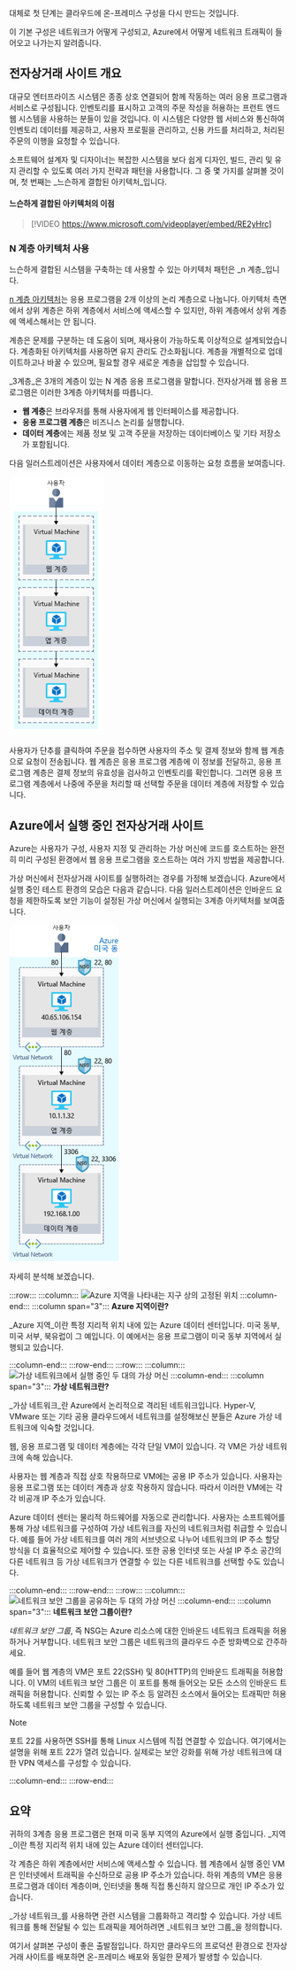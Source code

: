 대체로 첫 단계는 클라우드에 온-프레미스 구성을 다시 만드는 것입니다.

이 기본 구성은 네트워크가 어떻게 구성되고, Azure에서 어떻게 네트워크 트래픽이 들어오고 나가는지 알려줍니다.

## <a name="your-e-commerce-site-at-a-glance"></a>전자상거래 사이트 개요

대규모 엔터프라이즈 시스템은 종종 상호 연결되어 함께 작동하는 여러 응용 프로그램과 서비스로 구성됩니다. 인벤토리를 표시하고 고객의 주문 작성을 허용하는 프런트 엔드 웹 시스템을 사용하는 분들이 있을 것입니다. 이 시스템은 다양한 웹 서비스와 통신하여 인벤토리 데이터를 제공하고, 사용자 프로필을 관리하고, 신용 카드를 처리하고, 처리된 주문의 이행을 요청할 수 있습니다.

소프트웨어 설계자 및 디자이너는 복잡한 시스템을 보다 쉽게 디자인, 빌드, 관리 및 유지 관리할 수 있도록 여러 가지 전략과 패턴을 사용합니다. 그 중 몇 가지를 살펴볼 것이며, 첫 번째는 _느슨하게 결합된 아키텍처_입니다.

#### <a name="benefits-of-loosely-coupled-architectures"></a>느슨하게 결합된 아키텍처의 이점

> [!VIDEO https://www.microsoft.com/videoplayer/embed/RE2yHrc]

### <a name="using-an-n-tier-architecture"></a>N 계층 아키텍처 사용

느슨하게 결합된 시스템을 구축하는 데 사용할 수 있는 아키텍처 패턴은 _n 계층_입니다.

[n 계층 아키텍처](https://docs.microsoft.com/azure/architecture/guide/architecture-styles/n-tier)는 응용 프로그램을 2개 이상의 논리 계층으로 나눕니다. 아키텍처 측면에서 상위 계층은 하위 계층에서 서비스에 액세스할 수 있지만, 하위 계층에서 상위 계층에 액세스해서는 안 됩니다.

계층은 문제를 구분하는 데 도움이 되며, 재사용이 가능하도록 이상적으로 설계되었습니다. 계층화된 아키텍처를 사용하면 유지 관리도 간소화됩니다. 계층을 개별적으로 업데이트하고나 바꿀 수 있으며, 필요할 경우 새로운 계층을 삽입할 수 있습니다.

_3계층_은 3개의 계층이 있는 N 계층 응용 프로그램을 말합니다. 전자상거래 웹 응용 프로그램은 이러한 3계층 아키텍처를 따릅니다.

* **웹 계층**은 브라우저를 통해 사용자에게 웹 인터페이스를 제공합니다.
* **응용 프로그램 계층**은 비즈니스 논리를 실행합니다.
* **데이터 계층**에는 제품 정보 및 고객 주문을 저장하는 데이터베이스 및 기타 저장소가 포함됩니다.

다음 일러스트레이션은 사용자에서 데이터 계층으로 이동하는 요청 흐름을 보여줍니다.

![각 계층이 전용 가상 머신에 호스트되는 3계층 아키텍처를 보여주는 일러스트레이션.](../media/2-three-tier.png)

사용자가 단추를 클릭하여 주문을 접수하면 사용자의 주소 및 결제 정보와 함께 웹 계층으로 요청이 전송됩니다. 웹 계층은 응용 프로그램 계층에 이 정보를 전달하고, 응용 프로그램 계층은 결제 정보의 유효성을 검사하고 인벤토리를 확인합니다. 그러면 응용 프로그램 계층에서 나중에 주문을 처리할 때 선택할 주문을 데이터 계층에 저장할 수 있습니다.

## <a name="your-e-commerce-site-running-on-azure"></a>Azure에서 실행 중인 전자상거래 사이트

Azure는 사용자가 구성, 사용자 지정 및 관리하는 가상 머신에 코드를 호스트하는 완전히 미리 구성된 환경에서 웹 응용 프로그램을 호스트하는 여러 가지 방법을 제공합니다.

가상 머신에서 전자상거래 사이트를 실행하려는 경우를 가정해 보겠습니다. Azure에서 실행 중인 테스트 환경의 모습은 다음과 같습니다. 다음 일러스트레이션은 인바운드 요청을 제한하도록 보안 기능이 설정된 가상 머신에서 실행되는 3계층 아키텍처를 보여줍니다. 

![각 계층이 별도의 가상 머신에서 실행되는 3계층 아키텍처를 보여주는 일러스트레이션. 각 가상 머신은 IP 주소가 레이블로 표시되고 해당 가상 네트워크 내부에 있습니다. 각 가상 네트워크에는 열린 포트를 나열하는 네트워크 보안 그룹이 있습니다.](../media/2-test-deployment.png)

자세히 분석해 보겠습니다.

:::row:::
  :::column:::
    ![Azure 지역을 나타내는 지구 상의 고정된 위치](../media/2-azure-region.png)
  :::column-end:::
    :::column span="3"::: **Azure 지역이란?**

_Azure 지역_이란 특정 지리적 위치 내에 있는 Azure 데이터 센터입니다. 미국 동부, 미국 서부, 북유럽이 그 예입니다. 이 예에서는 응용 프로그램이 미국 동부 지역에서 실행되고 있습니다.

  :::column-end:::
:::row-end:::
:::row:::
  :::column:::
    ![가상 네트워크에서 실행 중인 두 대의 가상 머신](../media/2-azure-vnet.png)
  :::column-end:::
    :::column span="3"::: **가상 네트워크란?**

_가상 네트워크_란 Azure에서 논리적으로 격리된 네트워크입니다. Hyper-V, VMware 또는 기타 공용 클라우드에서 네트워크를 설정해보신 분들은 Azure 가상 네트워크에 익숙할 것입니다.

웹, 응용 프로그램 및 데이터 계층에는 각각 단일 VM이 있습니다. 각 VM은 가상 네트워크에 속해 있습니다.

사용자는 웹 계층과 직접 상호 작용하므로 VM에는 공용 IP 주소가 있습니다. 사용자는 응용 프로그램 또는 데이터 계층과 상호 작용하지 않습니다. 따라서 이러한 VM에는 각각 비공개 IP 주소가 있습니다.

Azure 데이터 센터는 물리적 하드웨어를 자동으로 관리합니다. 사용자는 소프트웨어를 통해 가상 네트워크를 구성하여 가상 네트워크를 자신의 네트워크처럼 취급할 수 있습니다. 예를 들어 가상 네트워크를 여러 개의 서브넷으로 나누어 네트워크의 IP 주소 할당 방식을 더 효율적으로 제어할 수 있습니다. 또한 공용 인터넷 또는 사설 IP 주소 공간의 다른 네트워크 등 가상 네트워크가 연결할 수 있는 다른 네트워크를 선택할 수도 있습니다.

  :::column-end:::
:::row-end:::
:::row:::
  :::column:::
    ![네트워크 보안 그룹을 공유하는 두 대의 가상 머신](../media/2-azure-nsg.png)
  :::column-end:::
    :::column span="3"::: **네트워크 보안 그룹이란?**

_네트워크 보안 그룹_, 즉 NSG는 Azure 리소스에 대한 인바운드 네트워크 트래픽을 허용하거나 거부합니다. 네트워크 보안 그룹은 네트워크의 클라우드 수준 방화벽으로 간주하세요.

예를 들어 웹 계층의 VM은 포트 22(SSH) 및 80(HTTP)의 인바운드 트래픽을 허용합니다. 이 VM의 네트워크 보안 그룹은 이 포트를 통해 들어오는 모든 소스의 인바운드 트래픽을 허용합니다. 신뢰할 수 있는 IP 주소 등 알려진 소스에서 들어오는 트래픽만 허용하도록 네트워크 보안 그룹을 구성할 수 있습니다.

> [!NOTE]
> 포트 22를 사용하면 SSH를 통해 Linux 시스템에 직접 연결할 수 있습니다. 여기에서는 설명을 위해 포트 22가 열려 있습니다. 실제로는 보안 강화를 위해 가상 네트워크에 대한 VPN 액세스를 구성할 수 있습니다.

  :::column-end:::
:::row-end:::

## <a name="summary"></a>요약

귀하의 3계층 응용 프로그램은 현재 미국 동부 지역의 Azure에서 실행 중입니다. _지역_이란 특정 지리적 위치 내에 있는 Azure 데이터 센터입니다.

각 계층은 하위 계층에서만 서비스에 액세스할 수 있습니다. 웹 계층에서 실행 중인 VM은 인터넷에서 트래픽을 수신하므로 공용 IP 주소가 있습니다. 하위 계층의 VM은 응용 프로그램과 데이터 계층이며, 인터넷을 통해 직접 통신하지 않으므로 개인 IP 주소가 있습니다.

_가상 네트워크_를 사용하면 관련 시스템을 그룹화하고 격리할 수 있습니다. 가상 네트워크를 통해 전달될 수 있는 트래픽을 제어하려면 _네트워크 보안 그룹_을 정의합니다.

여기서 살펴본 구성이 좋은 출발점입니다. 하지만 클라우드의 프로덕션 환경으로 전자상거래 사이트를 배포하면 온-프레미스 배포와 동일한 문제가 발생할 수 있습니다.
